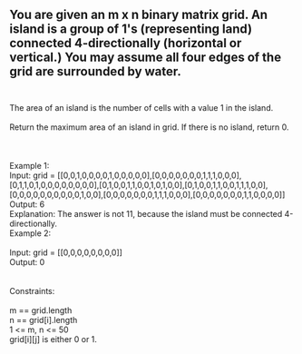 ## You are given an m x n binary matrix grid. An island is a group of 1's (representing land) connected 4-directionally (horizontal or vertical.) You may assume all four edges of the grid are surrounded by water. <br> <br> 
The area of an island is the number of cells with a value 1 in the island. <br> <br> 
Return the maximum area of an island in grid. If there is no island, return 0. <br> <br> <br> <br> 
Example 1: <br> 
Input: grid = [[0,0,1,0,0,0,0,1,0,0,0,0,0],[0,0,0,0,0,0,0,1,1,1,0,0,0],[0,1,1,0,1,0,0,0,0,0,0,0,0],[0,1,0,0,1,1,0,0,1,0,1,0,0],[0,1,0,0,1,1,0,0,1,1,1,0,0],[0,0,0,0,0,0,0,0,0,0,1,0,0],[0,0,0,0,0,0,0,1,1,1,0,0,0],[0,0,0,0,0,0,0,1,1,0,0,0,0]] <br> 
Output: 6 <br> 
Explanation: The answer is not 11, because the island must be connected 4-directionally. <br> 
Example 2: <br> <br> 
Input: grid = [[0,0,0,0,0,0,0,0]] <br> 
Output: 0 <br> <br> <br> 
Constraints: <br> <br> 
m == grid.length <br> 
n == grid[i].length <br> 
1 <= m, n <= 50 <br> 
grid[i][j] is either 0 or 1. <br> 
